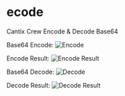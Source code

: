 # ecode
Cantix Crew Encode &amp; Decode Base64

Base64 Encode:
![Encode](https://github.com/cantixcrew/ecode/assets/49995452/6ffc11d9-dc82-4f90-9c61-ca2ea1def53a)

Encode Result:
![Encode Result](https://github.com/cantixcrew/ecode/assets/49995452/d11dba7f-3bf3-4d62-b1c5-5f1cf97ff61f)

Base64 Decode:
![Decode](https://github.com/cantixcrew/ecode/assets/49995452/e46c200c-5e40-4d64-bfe1-f933c538943b)

Decode Result:
![Decode Result](https://github.com/cantixcrew/ecode/assets/49995452/cb900428-9196-4ee1-a736-8e1ea7e0c5a2)



